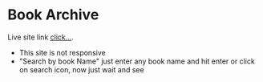 # Book Archive

 Live site link [click...](https://naughty-liskov-b17eb5.netlify.app/).

- This site is not responsive
- "Search by book Name" just enter any book name and hit enter or click on search icon, now just wait and see